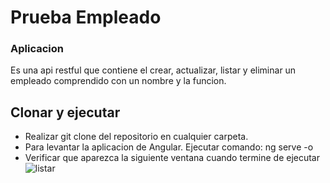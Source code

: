 # Prueba Empleado

### Aplicacion

Es una api restful que contiene el crear, actualizar, listar y eliminar un empleado comprendido
con un nombre y la funcion.

## Clonar y ejecutar

- Realizar git clone del repositorio en cualquier carpeta.
- Para levantar la aplicacion de Angular. Ejecutar comando: ng serve -o
- Verificar que aparezca la siguiente ventana cuando termine de ejecutar
  ![listar](https://user-images.githubusercontent.com/66186685/132244989-12b11e14-6c0d-4651-ab41-fbbd60b190bd.png)

